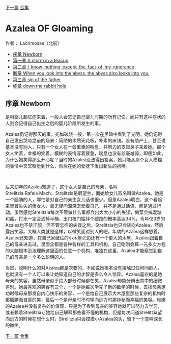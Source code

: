 [下一篇](./Azalea_OF_Gloaming_1.md)  [合集](../同人目录.md)

# Azalea OF Gloaming

作者： Lacrimosas（北航）

* [序章 Newborn](./Azalea_OF_Gloaming_0.md)
* [第一章 A storm in a teacup](./Azalea_OF_Gloaming_1.md)
* [第二章 I know nothing except the fact of my ignorance](./Azalea_OF_Gloaming_2.md)
* [断章 When you look into the abyss, the abyss also looks into you.](./Azalea_OF_Gloaming_2+i.md)
* [第三章  sin of the father](./Azalea_OF_Gloaming_3.md)
* [终章 down the rabbit hole](./Azalea_OF_Gloaming_3+i.md)

## 序章 Newborn

是叫婴儿超忆症来着，一般人会忘记自己婴儿时期的所有记忆，而只有这种症状的人则会记得自己出生之后的婴儿阶段所发生的事。

Azalea仍记得那天的事，宛如破晓一般，第一次在黑暗中看到了光明。她仍记得自己发出哭啼之前的场景：简陋的木质天花板，朴素的床铺。没有助产士，甚至说基本没有别人，只有一个女人在一旁重重的喘息，并努力的支起身子来着她。那个女人笑着，幸福的笑着。模糊的表情写着疲惫，喘息也没有丝毫减弱，即便如此，为什么她笑得那么开心呢？当时的Azalea没法得出答案，她只能从那个女人模糊的表情中冥冥察觉到什么，然后在她的爱抚下发出新生的初啼。
  
 <br> 

后来幼年的Azalea知道了，这个女人是自己的母亲，名叫Strelitzia·Rafale·Mach，Strelitzia是鹤望兰，而她给女儿取名叫做Azalea。她是一个腼腆的人，哪怕是对自己的亲生女儿话也很少。但是Azalea明白，这个看起来冒冒失失的傻女人，毫无疑问深深宠爱着自己，并不是通过话语，而是通过行动。虽然感觉Strelitzia每次不管做什么事都会出大大小小的失误，做菜会搞混糖和盐，打水一定会洒掉半桶，出门被门槛绊个踉跄的概率高达34%，令年仅3岁的Azalea也不禁汗颜，但不管怎样的失误之后，Strelitzia也只会转向Azalea，然后露出笑容。大概人类就是这样，以微笑面对别人的吧，年幼的Azalea这样想着。Azalea还知道，在自己家破烂的小木屋旁边还有一个更大的木屋，Azalea跟着自己的母亲进去过，里面全都是各种各样的工具和机构。自己刚刚会算一元多次方程的大脑根本没法理解这里面的任意一个机构，唯独在这里，Azalea才能察觉到自己的母亲是一个多么聪明的人。

当然，聪明什么的对Azalea都是次要的，不如说她根本没有接触过任何同龄人，也就没有一个人可以来让她知道自己的才智是多么令人惊异。Azalea喜欢的是她母亲的笑容，虽然母亲似乎绝大部分时候都在笑，Azalea却能分辨出其中的细微差别。她最喜欢的笑容有三个，一个是她每次学完了新的数学的时候，去找母亲邀功时候母亲那发自内心快乐的笑容，一个是给自己展示大木屋里那些复杂的机构时那腼腆而自豪的笑，最后一个是母亲时不时望向远方时那神秘而幸福的笑容。稚嫩的Azalea并没有复杂的价值观，只是为了看到母亲的笑容她就可以努力去学习，或者赖着Strelitzia让她给自己解释那些看不懂的机构，但是每次问道Strelitzia望向远方的时候在想什么时，Strelitzia只会摸摸小Azalea的头，留下一个意味深长的微笑。

[下一篇](./Azalea_OF_Gloaming_1.md)  [合集](../同人目录.md)